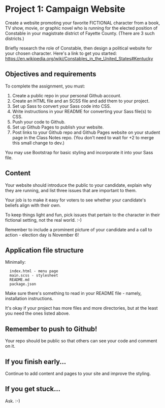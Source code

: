 # Project 1: Campaign Website

Create a website promoting your favorite FICTIONAL character from a book, TV show, movie, or graphic novel
who is running for the elected position of Constable in your magistrate district of Fayette County. (There
are 3 such districts.)

Briefly research the role of Constable, then design a political website for your chosen character. Here's
a link to get you started:
  https://en.wikipedia.org/wiki/Constables_in_the_United_States#Kentucky



## Objectives and requirements

To complete the assignment, you must:

1. Create a public repo in your personal Github account.
2. Create an HTML file and an SCSS file and add them to your project.
3. Set up Sass to convert your Sass code into CSS.
4. Write instructions in your README for converting your Sass file(s) to CSS.
5. Push your code to Github.
6. Set up Github Pages to publish your website.
7. Post links to your Github repo and Github Pages website on your student page in the Class Notes repo. (You don't need to wait for +2 to merge this small change to dev.)

You may use Bootstrap for basic styling and incorporate it into your Sass file.


## Content

Your website should introduce the public to your candidate, explain why they are running, and list
three issues that are important to them.

Your job is to make it easy for voters to see whether your candidate's beliefs align with their own.

To keep things light and fun, pick issues that pertain to the character in their fictional setting, not
the real world. :-)

Remember to include a prominent picture of your candidate and a call to action - election day is November 6!



## Application file structure

Minimally:

```
  index.html - menu page
  main.scss - stylesheet
  README.md
  package.json
```

Make sure there's something to read in your README file - namely, installation instructions.

It's okay if your project has more files and more directories, but at the least you need the ones listed above.



## Remember to push to Github!

Your repo should be public so that others can see your code and comment on it.




## If you finish early...

Continue to add content and pages to your site and improve the styling.



## If you get stuck...

Ask. :-)
